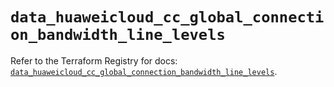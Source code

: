 # `data_huaweicloud_cc_global_connection_bandwidth_line_levels`

Refer to the Terraform Registry for docs: [`data_huaweicloud_cc_global_connection_bandwidth_line_levels`](https://registry.terraform.io/providers/huaweicloud/huaweicloud/1.71.1/docs/data-sources/cc_global_connection_bandwidth_line_levels).
